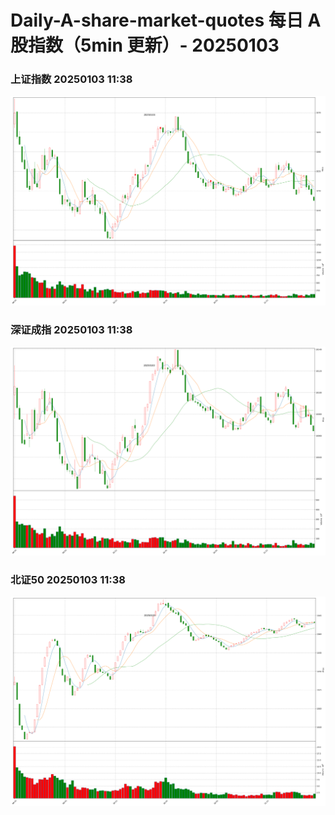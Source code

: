 
# Daily-A-share-market-quotes 每日 A 股指数（5min 更新）- 20250103

### 上证指数 20250103 11:38
![](./fig/2025/1/20250103-sh000001.png)

### 深证成指 20250103 11:38
![](./fig/2025/1/20250103-sz399001.png)

### 北证50 20250103 11:38
![](./fig/2025/1/20250103-bj899050.png)
